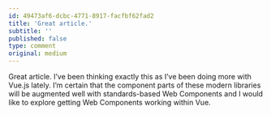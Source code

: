```yaml
---
id: 49473af6-dcbc-4771-8917-facfbf62fad2
title: 'Great article.'
subtitle: ''
published: false
type: comment
original: medium
---
```




Great article. I’ve been thinking exactly this as I’ve been doing more with Vue.js lately. I’m certain that the component parts of these modern libraries will be augmented well with standards-based Web Components and I would like to explore getting Web Components working within Vue.

